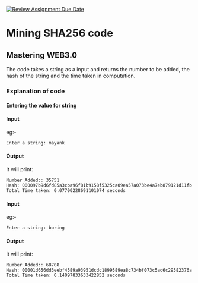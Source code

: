 [![Review Assignment Due Date](https://classroom.github.com/assets/deadline-readme-button-24ddc0f5d75046c5622901739e7c5dd533143b0c8e959d652212380cedb1ea36.svg)](https://classroom.github.com/a/6xOl-Y1Q)

# Mining SHA256 code 
## Mastering WEB3.0

The code takes a string as a input and returns the number to be added, the hash of the string and the time taken in computation.

### Explanation of code

 #### Entering the value for string
 #### Input
 eg:-

    Enter a string: mayank

#### Output 

It will print:

    Number Added:: 35751
    Hash: 000097b9d6fd85a3cba96f81b9158f5325ca09ea57a073be4a7eb879121d11fb
    Total Time taken: 0.07700228691101074 seconds

 #### Input
 eg:-

    Enter a string: boring

#### Output 

It will print:

    Number Added:: 68708
    Hash: 00001d656dd3eebf4589a93951dcdc1899589ea8c734bf073c5ad6c29582376a
    Total Time taken: 0.14097833633422852 seconds
